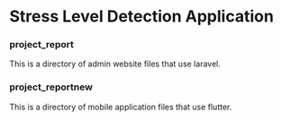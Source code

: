 Stress Level Detection Application
=========

### project_report
This is a directory of admin website files that use laravel.

### project_reportnew
This is a directory of mobile application files that use flutter.
